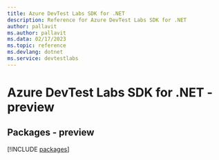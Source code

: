 ```yaml
---
title: Azure DevTest Labs SDK for .NET
description: Reference for Azure DevTest Labs SDK for .NET
author: pallavit
ms.author: pallavit
ms.data: 02/17/2023
ms.topic: reference
ms.devlang: dotnet
ms.service: devtestlabs
---
```

# Azure DevTest Labs SDK for .NET - preview
## Packages - preview
[!INCLUDE [packages](devtest-labs-index.md)]